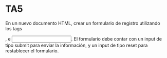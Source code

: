 # TA5
En un nuevo documento HTML, crear un formulario de registro utilizando los tags <form>, <label> e <input>. El formulario debe contar con un input de tipo submit para enviar la información, y un input de tipo reset para restablecer el formulario.